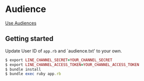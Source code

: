 # Audience

[Use Audiences](https://developers.line.biz/en/docs/messaging-api/using-audience/)

## Getting started
Update User ID of `app.rb` and `audience.txt' to your own.

```ruby
$ export LINE_CHANNEL_SECRET=YOUR_CHANNEL_SECRET
$ export LINE_CHANNEL_ACCESS_TOKEN=YOUR_CHANNEL_ACCESS_TOKEN
$ bundle install
$ bundle exec ruby app.rb
```

